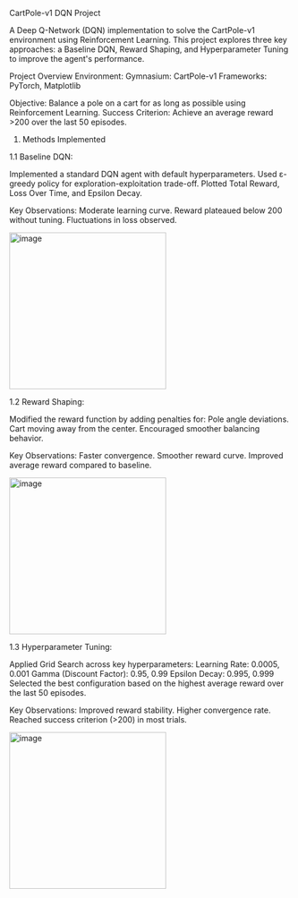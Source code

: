 CartPole-v1 DQN Project

A Deep Q-Network (DQN) implementation to solve the CartPole-v1 environment using Reinforcement Learning. This project explores three key approaches: a Baseline DQN, Reward Shaping, and Hyperparameter Tuning to improve the agent's performance.

Project Overview
Environment:
  Gymnasium: CartPole-v1
  Frameworks: PyTorch, Matplotlib

Objective: Balance a pole on a cart for as long as possible using Reinforcement Learning.
Success Criterion: Achieve an average reward >200 over the last 50 episodes.

1. Methods Implemented

1.1 Baseline DQN:

Implemented a standard DQN agent with default hyperparameters.
Used ε-greedy policy for exploration-exploitation trade-off.
Plotted Total Reward, Loss Over Time, and Epsilon Decay.

Key Observations:
Moderate learning curve.
Reward plateaued below 200 without tuning.
Fluctuations in loss observed.

<img width="280" alt="image" src="https://github.com/user-attachments/assets/a68a26a5-450d-40dc-a421-ca9374d74609" />

1.2 Reward Shaping:

Modified the reward function by adding penalties for:
  Pole angle deviations.
  Cart moving away from the center.
Encouraged smoother balancing behavior.

Key Observations:
Faster convergence.
Smoother reward curve.
Improved average reward compared to baseline.

<img width="280" alt="image" src="https://github.com/user-attachments/assets/36b92d55-d414-4db7-97cf-bbddb54e3aed" />

1.3 Hyperparameter Tuning:

Applied Grid Search across key hyperparameters:
  Learning Rate: 0.0005, 0.001
  Gamma (Discount Factor): 0.95, 0.99
  Epsilon Decay: 0.995, 0.999
Selected the best configuration based on the highest average reward over the last 50 episodes.

Key Observations:
Improved reward stability.
Higher convergence rate.
Reached success criterion (>200) in most trials.

<img width="280" alt="image" src="https://github.com/user-attachments/assets/180ba6f4-0b1e-4d6b-9cff-0f7c1a50a10e" />







